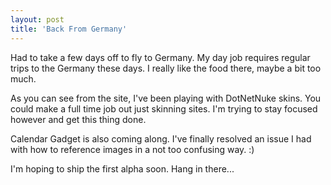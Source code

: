 ```yaml
---
layout: post
title: 'Back From Germany'
---
```

Had to take a few days off to fly to Germany. My day job requires regular trips to the Germany these days. I really like the food there, maybe a bit too much.

As you can see from the site, I've been playing with DotNetNuke skins. You could make a full time job out just skinning sites. I'm trying to stay focused however and get this thing done.

Calendar Gadget is also coming along. I've finally resolved an issue I had with how to reference images in a not too confusing way. :)

I'm hoping to ship the first alpha soon. Hang in there...

